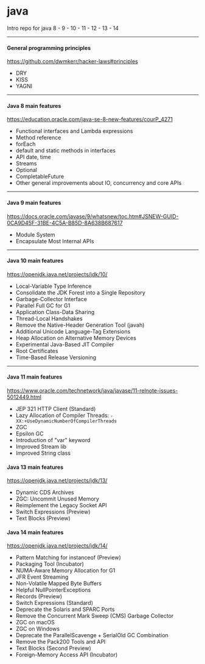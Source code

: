 # java
Intro repo for java 8 - 9 - 10 - 11 - 12 - 13 - 14 

---

#### General programming principles
https://github.com/dwmkerr/hacker-laws#principles

- DRY
- KISS
- YAGNI  

---

#### Java 8 main features
https://education.oracle.com/java-se-8-new-features/courP_4271

- Functional interfaces and Lambda expressions
- Method reference
- forEach
- default and static methods in interfaces
- API date, time
- Streams
- Optional
- CompletableFuture
- Other general improvements about IO, concurrency and core APIs

---

#### Java 9 main features
https://docs.oracle.com/javase/9/whatsnew/toc.htm#JSNEW-GUID-0CA9D45F-31BE-4C5A-B85D-8A638B687617

- Module System
- Encapsulate Most Internal APIs

---

#### Java 10 main features
https://openjdk.java.net/projects/jdk/10/

- Local-Variable Type Inference
- Consolidate the JDK Forest into a Single Repository
- Garbage-Collector Interface
- Parallel Full GC for G1
- Application Class-Data Sharing
- Thread-Local Handshakes
- Remove the Native-Header Generation Tool (javah)
- Additional Unicode Language-Tag Extensions
- Heap Allocation on Alternative Memory Devices
- Experimental Java-Based JIT Compiler
- Root Certificates
- Time-Based Release Versioning

---

#### Java 11 main features
https://www.oracle.com/technetwork/java/javase/11-relnote-issues-5012449.html

- JEP 321 HTTP Client (Standard) 
- Lazy Allocation of Compiler Threads: `-XX:+UseDynamicNumberOfCompilerThreads`
- ZGC
- Epsilon GC
- Introduction of "var" keyword
- Improved Stream lib
- Improved String class


#### Java 13 main features
https://openjdk.java.net/projects/jdk/13/

- Dynamic CDS Archives
- ZGC: Uncommit Unused Memory
- Reimplement the Legacy Socket API
- Switch Expressions (Preview)
- Text Blocks (Preview)


#### Java 14 main features
https://openjdk.java.net/projects/jdk/14/

- Pattern Matching for instanceof (Preview)
- Packaging Tool (Incubator)
- NUMA-Aware Memory Allocation for G1
- JFR Event Streaming
- Non-Volatile Mapped Byte Buffers
- Helpful NullPointerExceptions
- Records (Preview)
- Switch Expressions (Standard)
- Deprecate the Solaris and SPARC Ports
- Remove the Concurrent Mark Sweep (CMS) Garbage Collector
- ZGC on macOS
- ZGC on Windows
- Deprecate the ParallelScavenge + SerialOld GC Combination
- Remove the Pack200 Tools and API
- Text Blocks (Second Preview)
- Foreign-Memory Access API (Incubator)
